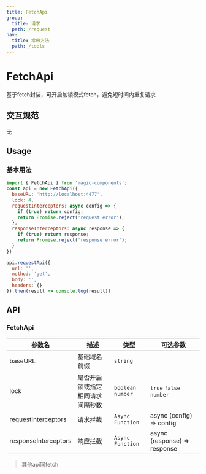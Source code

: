 ```yaml
---
title: FetchApi
group:
  title: 请求
  path: /request
nav:
  title: 常用方法
  path: /tools
---
```


# FetchApi

基于fetch封装，可开启加锁模式fetch，避免短时间内重复请求


## 交互规范

无

## Usage
### 基本用法

```js
import { FetchApi } from 'magic-components';
const api = new FetchApi({
  baseURL: 'http://localhost:4477',
  lock: 4,
  requestInterceptors: async config => {
    if (true) return config;
    return Promise.reject('request error');
  },
  responseInterceptors: async response => {
    if (true) return response;
    return Promise.reject('response error');
  }
})

api.requestApi({
  url: '',
  method: 'get',
  body: '',
  headers: {}
}).then(result => console.log(result))

```

## API

### FetchApi
|  参数名   | 描述  |  类型   | 可选参数  |
|  ----  | ----  |  ----  | ----  |
| baseURL  | 基础域名前缀 | `string` |  |
| lock  | 是否开启锁或指定相同请求间隔秒数 | `boolean` `number` | `true` `false` `number` |
| requestInterceptors | 请求拦截 | `Async Function` | async (config) => config |
| responseInterceptors | 响应拦截 | `Async Function` | async (response) => response |
> 其他api同fetch